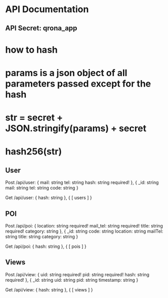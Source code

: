 # API Documentation 
## API Secret: qrona_app

# how to hash
# params is a json object of all parameters passed except for the hash
# str = secret + JSON.stringify(params) + secret
# hash256(str)

## User 

Post /api/user: {
    mail: string
    tel: string
    hash: string required!
}, {
    _id: string
    mail: string
    tel: string
    code: string
}
<!-- mail or tel, one is required -->

Get /api/user: {
    hash: string
}, {
    [
        users
    ]
}


## POI

Post /api/poi: {
    location: string required!
    mail_tel: string required!
    title: string required!
    category: string
}, {
    _id: string
    code: string
    location: string
    mailTel: string
    title: string 
    category: string
}
<!-- mail or tel, one is required -->

Get /api/poi: {
    hash: string
}, {
    [
        pois
    ]
}


## Views

Post /api/view: {
    uid: string required!
    pid: string required!
    hash: string required!
}, {
    _id: string
    uid: string
    pid: string
    timestamp: string
}

Get /api/view: {
    hash: string
}, {
    [
        views
    ]
}